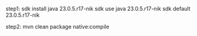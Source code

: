 
step1:
sdk install java 23.0.5.r17-nik
sdk use java 23.0.5.r17-nik
sdk default 23.0.5.r17-nik

step2:
mvn clean package native:compile